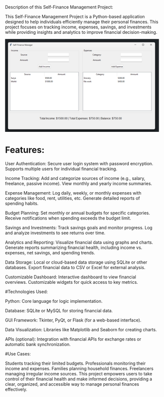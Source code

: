 Description of this Self-Finance Management Project:

This Self-Finance Management Project is a Python-based application designed to help individuals efficiently manage their personal finances. This project focuses on tracking income, expenses, savings, and investments while providing insights and analytics to improve financial decision-making.

<p align="left"> <img src="Project page.png" /> </p>

# Features:

User Authentication:
Secure user login system with password encryption.
Supports multiple users for individual financial tracking.

Income Tracking:
Add and categorize sources of income (e.g., salary, freelance, passive income).
View monthly and yearly income summaries.

Expense Management:
Log daily, weekly, or monthly expenses with categories like food, rent, utilities, etc.
Generate detailed reports of spending habits.

Budget Planning:
Set monthly or annual budgets for specific categories.
Receive notifications when spending exceeds the budget limit.

Savings and Investments:
Track savings goals and monitor progress.
Log and analyze investments to see returns over time.

Analytics and Reporting:
Visualize financial data using graphs and charts.
Generate reports summarizing financial health, including income vs. expenses, net savings, and spending trends.

Data Storage:
Local or cloud-based data storage using SQLite or other databases.
Export financial data to CSV or Excel for external analysis.

Customizable Dashboard:
Interactive dashboard to view financial overviews.
Customizable widgets for quick access to key metrics.

#Technologies Used:

Python: Core language for logic implementation.

Database: SQLite or MySQL for storing financial data.

GUI Framework: Tkinter, PyQt, or Flask (for a web-based interface).

Data Visualization: Libraries like Matplotlib and Seaborn for creating charts.

APIs (optional): Integration with financial APIs for exchange rates or automatic bank synchronization.

#Use Cases:

Students tracking their limited budgets.
Professionals monitoring their income and expenses.
Families planning household finances.
Freelancers managing irregular income sources.
This project empowers users to take control of their financial health and make informed decisions, providing a clear, organized, and accessible way to manage personal finances effectively.
